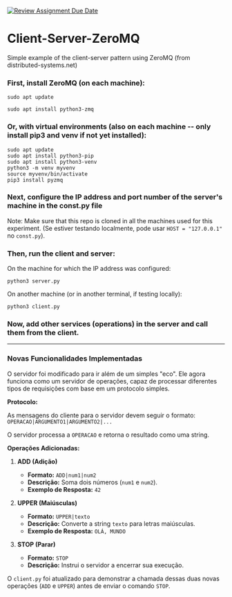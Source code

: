 [![Review Assignment Due Date](https://classroom.github.com/assets/deadline-readme-button-22041afd0340ce965d47ae6ef1cefeee28c7c493a6346c4f15d667ab976d596c.svg)](https://classroom.github.com/a/k52jMr_H)
# Client-Server-ZeroMQ
Simple example of the client-server pattern using ZeroMQ
(from distributed-systems.net)

### First, install ZeroMQ (on each machine):

    sudo apt update

    sudo apt install python3-zmq

### Or, with virtual environments (also on each machine -- only install pip3 and venv if not yet installed):

    sudo apt update
    sudo apt install python3-pip
    sudo apt install python3-venv
    python3 -m venv myvenv
    source myvenv/bin/activate
    pip3 install pyzmq

### Next, configure the IP address and port number of the server's machine in the const.py file

Note: Make sure that this repo is cloned in all the machines used for this experiment. (Se estiver testando localmente, pode usar `HOST = "127.0.0.1"` no `const.py`).

### Then, run the client and server:

On the machine for which the IP address was configured:

    python3 server.py

On another machine (or in another terminal, if testing locally):

    python3 client.py

### Now, add other services (operations) in the server and call them from the client.

---

### Novas Funcionalidades Implementadas

O servidor foi modificado para ir além de um simples "eco". Ele agora funciona como um servidor de operações, capaz de processar diferentes tipos de requisições com base em um protocolo simples.

**Protocolo:**

As mensagens do cliente para o servidor devem seguir o formato:
`OPERACAO|ARGUMENTO1|ARGUMENTO2|...`

O servidor processa a `OPERACAO` e retorna o resultado como uma string.

**Operações Adicionadas:**

1.  **ADD (Adição)**
    * **Formato:** `ADD|num1|num2`
    * **Descrição:** Soma dois números (`num1` e `num2`).
    * **Exemplo de Resposta:** `42`

2.  **UPPER (Maiúsculas)**
    * **Formato:** `UPPER|texto`
    * **Descrição:** Converte a string `texto` para letras maiúsculas.
    * **Exemplo de Resposta:** `OLÁ, MUNDO`

3.  **STOP (Parar)**
    * **Formato:** `STOP`
    * **Descrição:** Instrui o servidor a encerrar sua execução.

O `client.py` foi atualizado para demonstrar a chamada dessas duas novas operações (`ADD` e `UPPER`) antes de enviar o comando `STOP`.